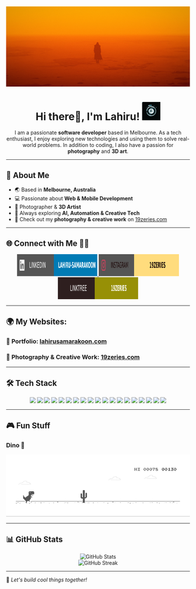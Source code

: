 ![MastHead](https://github.com/lahiru99/lahiru99/blob/main/BladeRunnerK1croped.jpg)

<h1 align="center">Hi there👋, I'm Lahiru! <img src="https://github.com/lahiru99/lahiru99/blob/main/VJl.gif" width="50" /></h1>

<p align="center">
  I am a passionate <b>software developer</b> based in Melbourne. As a tech enthusiast, I enjoy exploring new technologies and using them to solve real-world problems. In addition to coding, I also have a passion for <b>photography</b> and <b>3D art</b>.
</p>

---

## 🚀 About Me
- 🌏 Based in **Melbourne, Australia**
- 💻 Passionate about **Web & Mobile Development**
- 🎨 Photographer & **3D Artist**
- 🧠 Always exploring **AI, Automation & Creative Tech**
- 📸 Check out my **photography & creative work** on [19zeries.com](https://www.19zeries.com)

---

## 🌐 Connect with Me 🤝🏻

<p align="center">
  <a href="https://www.linkedin.com/in/lahiru-samarakoon/" target="_blank">
    <img src="https://github.com/lahiru99/lahiru99/blob/main/soc/ldn.svg" alt="LinkedIn" width="220" height="60">
  </a>
  <a href="https://www.instagram.com/19zeries/" target="_blank">
    <img src="https://github.com/lahiru99/lahiru99/blob/main/soc/insta.svg" alt="Instagram" width="220" height="60">
  </a>
  <a href="https://linktr.ee/19Zeries" target="_blank">
    <img src="https://github.com/lahiru99/lahiru99/blob/main/soc/linktree.svg" alt="LinkTree" width="220" height="60">
  </a>
</p>

---

## 🌍 My Websites:
### 🔗 **Portfolio:** [lahirusamarakoon.com](https://www.lahirusamarakoon.com)
### 📸 **Photography & Creative Work:** [19zeries.com](https://www.19zeries.com)


---

## 🛠️ Tech Stack

<p align="center">
  <img src="https://img.shields.io/badge/JavaScript-F7DF1E?style=for-the-badge&logo=javascript&logoColor=black">
  <img src="https://img.shields.io/badge/TypeScript-3178C6?style=for-the-badge&logo=typescript&logoColor=white">
  <img src="https://img.shields.io/badge/Python-3776AB?style=for-the-badge&logo=python&logoColor=white">
  <img src="https://img.shields.io/badge/C++-00599C?style=for-the-badge&logo=c%2B%2B&logoColor=white">
  <img src="https://img.shields.io/badge/Java-ED8B00?style=for-the-badge&logo=java&logoColor=white">
  <img src="https://img.shields.io/badge/Dart-0175C2?style=for-the-badge&logo=dart&logoColor=white">
  <img src="https://img.shields.io/badge/Ruby-CC342D?style=for-the-badge&logo=ruby&logoColor=white">
  <img src="https://img.shields.io/badge/HTML5-E34F26?style=for-the-badge&logo=html5&logoColor=white">
  <img src="https://img.shields.io/badge/CSS3-1572B6?style=for-the-badge&logo=css3&logoColor=white">
  <img src="https://img.shields.io/badge/React-20232A?style=for-the-badge&logo=react&logoColor=61DAFB">
  <img src="https://img.shields.io/badge/Angular-DD0031?style=for-the-badge&logo=angular&logoColor=white">
  <img src="https://img.shields.io/badge/Ionic-3880FF?style=for-the-badge&logo=ionic&logoColor=white">
  <img src="https://img.shields.io/badge/Flutter-02569B?style=for-the-badge&logo=flutter&logoColor=white">
  <img src="https://img.shields.io/badge/React%20Native-20232A?style=for-the-badge&logo=react&logoColor=61DAFB">
  <img src="https://img.shields.io/badge/MySQL-4479A1?style=for-the-badge&logo=mysql&logoColor=white">
  <img src="https://img.shields.io/badge/Firebase-FFCA28?style=for-the-badge&logo=firebase&logoColor=black">
  <img src="https://img.shields.io/badge/WordPress-21759B?style=for-the-badge&logo=wordpress&logoColor=white">
  <img src="https://img.shields.io/badge/Raspberry%20Pi-A22846?style=for-the-badge&logo=raspberry%20pi&logoColor=white">
  <img src="https://img.shields.io/badge/IoT%20Development-FF6F00?style=for-the-badge">
</p>



---

## 🎮 Fun Stuff

### Dino 🦖
![Dino](https://github.com/lahiru99/lahiru99/blob/main/dino.gif)

---

## 📊 GitHub Stats

<p align="center">
  <img src="https://github-readme-stats.vercel.app/api?username=lahiru99&show_icons=true&theme=radical" alt="GitHub Stats" />
  <br>
  <img src="https://github-readme-streak-stats.herokuapp.com/?user=lahiru99&theme=radical" alt="GitHub Streak" />
</p>

---

🚀 *Let's build cool things together!*
